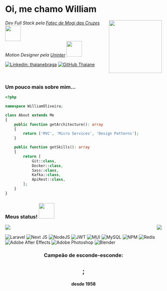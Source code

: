# Oi, me chamo William

<p>
    <img src="https://media.tenor.com/A-xepNszV9YAAAAi/ai-bot.gif" align="right" width="170">
    <em>Dev Full Stack pela <a href="https://fatecmogidascruzes.com.br/">Fatec de Mogi das Cruzes</a></em> <img src="https://media.tenor.com/rR90LoR-KUIAAAAi/codemodeon-code.gif" width="50">
    </br>
    <em>Motion Designer pela <a href="https://www.uninter.com/">Uninter</a></em> <img src="https://media.tenor.com/3RU387EL3gAAAAAj/motion-graphic.gif" width="50">
</p>

[![Linkedin: thaianebraga](https://img.shields.io/badge/-williamoliveira-42a5f5?style=flat-square&logo=Linkedin&logoColor=white&link=https://www.linkedin.com/in/will-obs/)](https://www.linkedin.com/in/thaianebraga/)
[![GitHub Thaiane](https://img.shields.io/github/followers/will-belo?label=Will&style=social)](https://github.com/will-belo)

</br>

### Um pouco mais sobre mim...

```php
<?php

namespace WilliamOliveira;

class About extends Me
{
    public function getArchitecture(): array
    {
        return ['MVC', 'Micro Services', 'Design Patterns'];
    }

    public function getSkills(): array
    {
        return [
            Git::class,
            Docker::class,
            Sass::class,
            Kafka::class,
            ApiRest::class,
        ];
    }
}
```

### Meus status! <img src="https://media.tenor.com/p7RN1ieWP48AAAAi/thumbs-up-cat.gif" width="50">


<img src="https://github-readme-stats.vercel.app/api?username=will-belo&theme=transparent&hide_border=true&include_all_commits=false&count_private=false&rank_icon=github&locale=pt-br" align="left"/>
<img src="https://github-readme-streak-stats.herokuapp.com/?user=will-belo&theme=transparent&hide_border=true&locale=pt-br&card_width=500" align="right"/>

</br>

![Laravel](https://img.shields.io/badge/laravel-%23FF2D20.svg?style=for-the-badge&logo=laravel&logoColor=white)
![Next JS](https://img.shields.io/badge/Next-black?style=for-the-badge&logo=next.js&logoColor=white)
![NodeJS](https://img.shields.io/badge/node.js-6DA55F?style=for-the-badge&logo=node.js&logoColor=white)
![JWT](https://img.shields.io/badge/JWT-black?style=for-the-badge&logo=JSON%20web%20tokens)
![MUI](https://img.shields.io/badge/MUI-%230081CB.svg?style=for-the-badge&logo=mui&logoColor=white)
![MySQL](https://img.shields.io/badge/mysql-4479A1.svg?style=for-the-badge&logo=mysql&logoColor=white)
![NPM](https://img.shields.io/badge/NPM-%23CB3837.svg?style=for-the-badge&logo=npm&logoColor=white)
![Redis](https://img.shields.io/badge/redis-%23DD0031.svg?style=for-the-badge&logo=redis&logoColor=white)
![Adobe After Effects](https://img.shields.io/badge/Adobe%20After%20Effects-9999FF.svg?style=for-the-badge&logo=Adobe%20After%20Effects&logoColor=white)
![Adobe Photoshop](https://img.shields.io/badge/adobe%20photoshop-%2331A8FF.svg?style=for-the-badge&logo=adobe%20photoshop&logoColor=white)
![Blender](https://img.shields.io/badge/blender-%23F5792A.svg?style=for-the-badge&logo=blender&logoColor=white)

<div align="center">
  <h3>Campeão de esconde-esconde:</h3>
  <h2>;</h2>
  <h4>desde 1958<h4>
</div>
